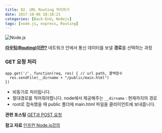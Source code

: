 ```yaml
---
title: 02. URL Routing 처리하기
date: 2017-10-06 18:18:21
categories: [Back-End, Nodejs]
tags: [node.js, express, Routing]
---
```


![Node.js](/image/nodejs.png)

**[라우팅(Routing)이란?](https://ko.wikipedia.org/wiki/%EB%9D%BC%EC%9A%B0%ED%8C%85)**
네트워크 안에서 통신 데이터를 보낼 **경로**를 선택하는 과정


### GET 요청 처리
```
app.get('/', function(req, res) { // url path, 콜백함수
  res.sendFile(__dirname + "/public/main.html")
})
```
- 비동기로 처리됩니다.
- 절대경로를 적어줘야합니다. node에서 제공해주는 `__dirname` : 현재까지의 경로
- root로 접속했을 때 public 폴더에 main.html 파일을 클라이언트에 보내줍니다.


**관련 포스팅**
[GET과 POST 요청](https://sharryhong.github.io/2017/10/06/back-get-post/)

**참고 자료**
[인프런 Node.js강의](https://www.inflearn.com/course/node-js-%EC%9B%B9%EA%B0%9C%EB%B0%9C/)
